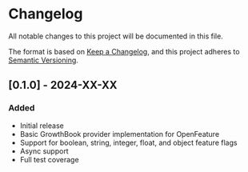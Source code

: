 # Changelog

All notable changes to this project will be documented in this file.

The format is based on [Keep a Changelog](https://keepachangelog.com/en/1.0.0/),
and this project adheres to [Semantic Versioning](https://semver.org/spec/v2.0.0.html).

## [0.1.0] - 2024-XX-XX

### Added

- Initial release
- Basic GrowthBook provider implementation for OpenFeature
- Support for boolean, string, integer, float, and object feature flags
- Async support
- Full test coverage
